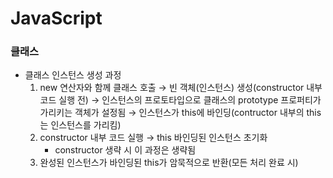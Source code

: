 # JavaScript
### 클래스 
* 클래스 인스턴스 생성 과정
  1. new 연산자와 함께 클래스 호출 → 빈 객체(인스턴스) 생성(constructor 내부 코드 실행 전) → 인스턴스의 프로토타입으로 클래스의 prototype 프로퍼티가 가리키는 객체가 설정됨 → 인스턴스가 this에 바인딩(contructor 내부의 this는 인스턴스를 가리킴) 
  2. constructor 내부 코드 실행 → this 바인딩된 인스턴스 초기화
     * constructor 생략 시 이 과정은 생략됨
  3. 완성된 인스턴스가 바인딩된 this가 암묵적으로 반환(모든 처리 완료 시)